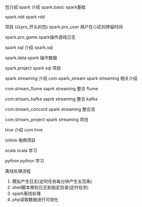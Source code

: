 包介绍
spark 介绍
spark.basic spark基础

spark.rdd spark rdd

项目 (以pro_开头的包)
spark.pro_user 用户在小区的停留时间

spark.pro_game spark操作游戏日志


spark sql 介绍
spark.sql

spark.data spark 操作数据

spark.project spark sql 项目

spark streaming 介绍
com.spark_stream spark streaming 相关介绍

com.stream_flume saprk streaming 整合 flume

com.stream_kafka saprk streaming 整合 kafka

com.stream_concord spark streaming 整合流

com.stream_project spark streaming 项目

hive 介绍
com.hive

online 电商项目

scala scala 学习

python python 学习

离线处理流程
1. 模拟产生日志(定时任务每分钟产生五百条)
2. shell脚本移到日志到指定目录(定时任务)
3. spark离线处理
4. php读取数据进行可视化
